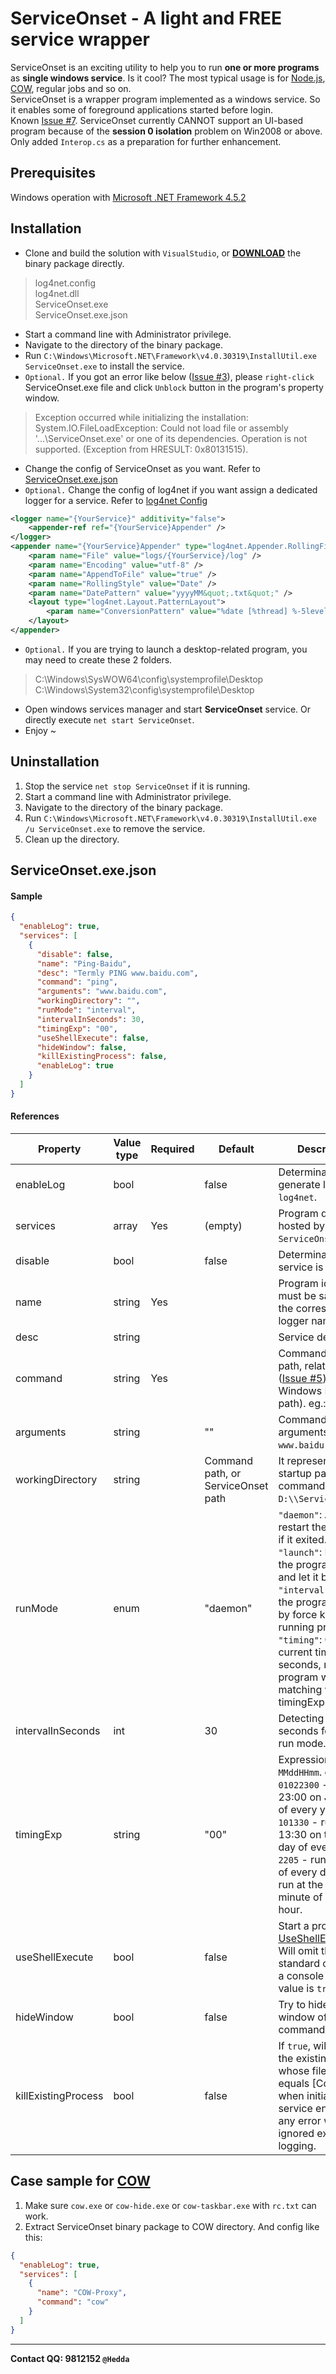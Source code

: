 ServiceOnset - A light and FREE service wrapper
===============================================

ServiceOnset is an exciting utility to help you to run **one or more programs** as **single windows service**. Is it cool?
The most typical usage is for [Node.js], [COW], regular jobs and so on.  
ServiceOnset is a wrapper program implemented as a windows service. So it enables some of foreground applications started before login.  
Known [Issue #7]. ServiceOnset currently CANNOT support an UI-based program because of the **session 0 isolation** problem on Win2008 or above. Only added `Interop.cs` as a preparation for further enhancement.

Prerequisites
-------------
Windows operation with [Microsoft .NET Framework 4.5.2]

Installation
------------
* Clone and build the solution with `VisualStudio`, or **[DOWNLOAD]** the binary package directly.
> log4net.config  
> log4net.dll  
> ServiceOnset.exe  
> ServiceOnset.exe.json  

* Start a command line with Administrator privilege.
* Navigate to the directory of the binary package.
* Run `C:\Windows\Microsoft.NET\Framework\v4.0.30319\InstallUtil.exe ServiceOnset.exe` to install the service.
* `Optional.` If you got an error like below ([Issue #3]), please `right-click` ServiceOnset.exe file and click `Unblock` button in the program's property window.
> Exception occurred while initializing the installation:  
> System.IO.FileLoadException: Could not load file or assembly '...\ServiceOnset.exe' or one of its dependencies. Operation is not supported. (Exception from HRESULT: 0x80131515).

* Change the config of ServiceOnset as you want. Refer to [ServiceOnset.exe.json](#config)
* `Optional.` Change the config of log4net if you want assign a dedicated logger for a service. Refer to [log4net Config]

```xml
<logger name="{YourService}" additivity="false">
    <appender-ref ref="{YourService}Appender" />
</logger>
<appender name="{YourService}Appender" type="log4net.Appender.RollingFileAppender">
    <param name="File" value="logs/{YourService}/log" />
    <param name="Encoding" value="utf-8" />
    <param name="AppendToFile" value="true" />
    <param name="RollingStyle" value="Date" />
    <param name="DatePattern" value="yyyyMM&quot;.txt&quot;" />
    <layout type="log4net.Layout.PatternLayout">
        <param name="ConversionPattern" value="%date [%thread] %-5level %logger [%property{NDC}] - %message%newline" />
    </layout>
</appender>
```

* `Optional.` If you are trying to launch a desktop-related program, you may need to create these 2 folders.
> C:\Windows\SysWOW64\config\systemprofile\Desktop  
> C:\Windows\System32\config\systemprofile\Desktop  

* Open windows services manager and start **ServiceOnset** service. Or directly execute `net start ServiceOnset`.
* Enjoy ~

Uninstallation
--------------
1. Stop the service `net stop ServiceOnset` if it is running.
2. Start a command line with Administrator privilege.
3. Navigate to the directory of the binary package.
4. Run `C:\Windows\Microsoft.NET\Framework\v4.0.30319\InstallUtil.exe /u ServiceOnset.exe` to remove the service.
5. Clean up the directory.

<a name="config">ServiceOnset.exe.json</a>
------------------------------------------
#### Sample
```json
{
  "enableLog": true,
  "services": [
    {
      "disable": false,
      "name": "Ping-Baidu",
      "desc": "Termly PING www.baidu.com",
      "command": "ping",
      "arguments": "www.baidu.com",
      "workingDirectory": "",
      "runMode": "interval",
      "intervalInSeconds": 30,
      "timingExp": "00",
      "useShellExecute": false,
      "hideWindow": false,
      "killExistingProcess": false,
      "enableLog": true
    }
  ]
}
```
#### References
|Property			|Value type	|Required	|Default	|Description|
|--------			|------		|-------	|-------	|-----------|
|enableLog			|bool		|			|false		|Determinate if generate logs by `log4net`.|
|services			|array		|Yes		|(empty)	|Program definitions hosted by `ServiceOnset`.|
|disable			|bool		|			|false		|Determinate if the service is enabled.|
|name				|string		|Yes		|			|Program identifier, must be same to the corresponding logger name.|
|desc				|string		|		    |			|Service description.|
|command			|string		|Yes		|			|Command (with full path, relative path ([Issue #5]) or Windows ENV path). eg.: `ping`.|
|arguments			|string		|			|""			|Command arguments. eg.: `www.baidu.com`.|
|workingDirectory	|string		|			|Command path, or ServiceOnset path			|It represents the startup path of the command. eg.: `D:\\ServiceOnset\\`.|
|runMode			|enum 		|			|"daemon"	|`"daemon"`: Auto-restart the program if it exited.<br/>`"launch"`: Launch the program once and let it be.<br/>`"interval"`: Restart the program termly by force kill the running process.<br/>`"timing"`: Check current time per 60 seconds, run the program when matching with timingExp.|
|intervalInSeconds	|int		|			|30			|Detecting interval in seconds for current run mode.|
|timingExp	        |string		|			|"00"		|Expression format: `MMddHHmm`. eg.: `01022300` - run at 23:00 on Jan 2nd of every year; `101330` - run at 13:30 on the 10th day of every month; `2205` - run at 22:05 of every day; `15` - run at the 15th minute of every hour.|
|useShellExecute	|bool		|			|false		|Start a process by [UseShellExecute]. Will omit the standard output of a console when the value is `true`.|
|hideWindow	        |bool		|			|false		|Try to hide the window of the command.|
|killExistingProcess|bool		|			|false		|If `true`, will try to kill the existing process whose file name equals [Command] when initializing the service entry. Here any error will be ignored except logging.|

Case sample for [COW]
---------------------
1. Make sure `cow.exe` or `cow-hide.exe` or `cow-taskbar.exe` with `rc.txt` can work.
2. Extract ServiceOnset binary package to COW directory. And config like this:
```json
{
  "enableLog": true,
  "services": [
    {
      "name": "COW-Proxy",
      "command": "cow"
    }
  ]
}
```

-------------------------------
**Contact QQ: 9812152 `@Hedda`**

[Node.js]: http://nodejs.org/
[COW]: https://github.com/cyfdecyf/cow
[Microsoft .NET Framework 4.5.2]: http://www.microsoft.com/zh-cn/download/details.aspx?id=17718
[DOWNLOAD]: https://github.com/HeddaZ/ServiceOnset/releases
[log4net Config]: http://logging.apache.org/log4net/release/config-examples.html
[UseShellExecute]: http://msdn.microsoft.com/en-us/library/system.diagnostics.processstartinfo.useshellexecute.aspx
[Issue #3]: https://github.com/HeddaZ/ServiceOnset/issues/3
[Issue #5]: https://github.com/HeddaZ/ServiceOnset/issues/5
[Issue #7]: https://github.com/HeddaZ/ServiceOnset/issues/7